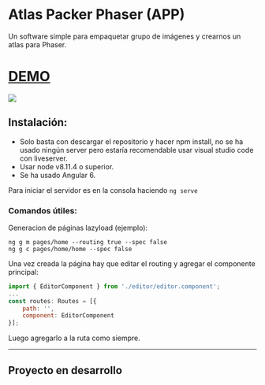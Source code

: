 # Atlas Packer Phaser (APP)
Un software simple para empaquetar grupo de imágenes y crearnos un atlas para Phaser.

# [DEMO](http://app3.tk/)

![](https://i.gyazo.com/c50e2880f201d11fbd6b6d974af8f64f.png)

## Instalación: 
- Solo basta con descargar el repositorio y hacer npm install, no se ha usado ningún server pero estaría recomendable usar visual studio code con liveserver.
- Usar node v8.11.4 o superior.
- Se ha usado Angular 6.

Para iniciar el servidor es en la consola haciendo 
```ng serve```

### Comandos útiles: 
Generacion de páginas lazyload (ejemplo): 
```
ng g m pages/home --routing true --spec false
ng g c pages/home/home --spec false
```

Una vez creada la página hay que editar el routing y agregar el componente principal: 
```javascript
import { EditorComponent } from './editor/editor.component';
...
const routes: Routes = [{
    path: '',
    component: EditorComponent
}];

```
Luego agregarlo a la ruta como siempre.

---

## Proyecto en desarrollo
